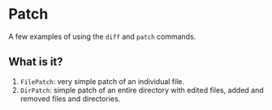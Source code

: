 # Patch

A few examples of using the `diff` and `patch` commands.

## What is it?

1. `FilePatch`: very simple patch of an individual file.
1. `DirPatch`: simple patch of an entire directory with edited
   files, added and removed files and directories.
